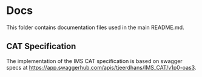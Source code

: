 # Docs

This folder contains documentation files used in the main README.md.

## CAT Specification
The implementation of the IMS CAT specification is based on swagger specs at https://app.swaggerhub.com/apis/tjeerdhans/IMS_CAT/v1p0-oas3.